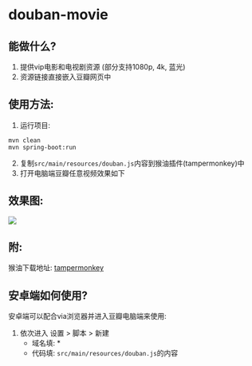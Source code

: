 # douban-movie

## 能做什么?

1. 提供vip电影和电视剧资源 (部分支持1080p, 4k, 蓝光)
2. 资源链接直接嵌入豆瓣网页中

## 使用方法:

1. 运行项目:

```shell
mvn clean
mvn spring-boot:run
```

2. 复制`src/main/resources/douban.js`内容到猴油插件(tampermonkey)中
3. 打开电脑端豆瓣任意视频效果如下

## 效果图:

![](https://p1-juejin.byteimg.com/tos-cn-i-k3u1fbpfcp/24b660995df14f899c7611dc5ff599f8~tplv-k3u1fbpfcp-watermark.image)

## 附:

猴油下载地址: [tampermonkey](https://www.tampermonkey.net/)

## 安卓端如何使用?
安卓端可以配合via浏览器并进入豆瓣电脑端来使用:
1. 依次进入 设置 > 脚本 > 新建
   - 域名填: *
   - 代码填:  `src/main/resources/douban.js`的内容